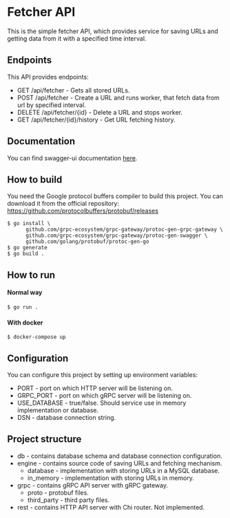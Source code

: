# Fetcher API

This is the simple fetcher API, which provides service for saving URLs and getting data from it with a specified time interval.

## Endpoints

This API provides endpoints:
- GET /api/fetcher - Gets all stored URLs.
- POST /api/fetcher - Create a URL and runs worker, that fetch data from url by specified interval.
- DELETE /api/fetcher/{id} - Delete a URL and stops worker.
- GET /api/fetcher/{id}/history - Get URL fetching history.

## Documentation
You can find swagger-ui documentation [here](https://mrucznik.github.io/U3p5bW9uLUdhamRh).

## How to build
You need the Google protocol buffers compiler to build this project. You can download it from the official repository: https://github.com/protocolbuffers/protobuf/releases 
```
$ go install \
      github.com/grpc-ecosystem/grpc-gateway/protoc-gen-grpc-gateway \
      github.com/grpc-ecosystem/grpc-gateway/protoc-gen-swagger \
      github.com/golang/protobuf/protoc-gen-go
$ go generate
$ go build .
```

## How to run

#### Normal way
```
$ go run .
```
#### With docker
```
$ docker-compose up
```

## Configuration

You can configure this project by setting up environment variables:
- PORT - port on which HTTP server will be listening on.
- GRPC_PORT - port on which gRPC server will be listening on.
- USE_DATABASE - true/false. Should service use in memory implementation or database.
- DSN - database connection string.

## Project structure

- db - contains database schema and database connection configuration.
- engine - contains source code of saving URLs and fetching mechanism.
    - database - implementation with storing URLs in a MySQL database.
    - in_memory - implementation with storing URLs in memory.
- grpc - contains gRPC API server with gRPC gateway.
    - proto - protobuf files.
    - third_party - third party files.
- rest - contains HTTP API server with Chi router. Not implemented.

